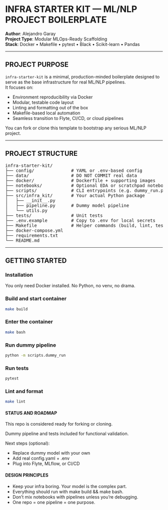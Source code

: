 # INFRA STARTER KIT — ML/NLP PROJECT BOILERPLATE  
**Author**: Alejandro Garay  
**Project Type**: Modular MLOps-Ready Scaffolding  
**Stack**: Docker • Makefile • pytest • Black • Scikit-learn • Pandas  

---

## PROJECT PURPOSE

`infra-starter-kit` is a minimal, production-minded boilerplate designed to serve as the base infrastructure for real ML/NLP pipelines.  
It focuses on:

- Environment reproducibility via Docker  
- Modular, testable code layout  
- Linting and formatting out of the box  
- Makefile-based local automation  
- Seamless transition to Flyte, CI/CD, or cloud pipelines  

You can fork or clone this template to bootstrap any serious ML/NLP project.

---

## PROJECT STRUCTURE

<pre>
infra-starter-kit/
├── config/              # YAML or .env-based config
├── data/                # DO NOT COMMIT real data
├── docker/              # Dockerfile + supporting images
├── notebooks/           # Optional EDA or scratchpad notebooks
├── scripts/             # CLI entrypoints (e.g. dummy_run.py)
├── src/infra_kit/       # Your actual Python package
│   ├── __init__.py
│   ├── pipeline.py      # Dummy model pipeline
│   └── utils.py
├── tests/               # Unit tests
├── .env.example         # Copy to .env for local secrets
├── Makefile             # Helper commands (build, lint, test, etc.)
├── docker-compose.yml
├── requirements.txt
└── README.md
</pre>

---

## GETTING STARTED

### Installation

You only need Docker installed. No Python, no venv, no drama.

### Build and start container

```bash
make build
```

### Enter the container

```bash
make bash
```

### Run dummy pipeline

```bash
python -m scripts.dummy_run
```

### Run tests

```bash
pytest
```

### Lint and format

```bash
make lint
```

#### STATUS AND ROADMAP

This repo is considered ready for forking or cloning.

Dummy pipeline and tests included for functional validation.

Next steps (optional):
- Replace dummy model with your own
- Add real config.yaml + .env
- Plug into Flyte, MLflow, or CI/CD

#### DESIGN PRINCIPLES

- Keep your infra boring. Your model is the complex part.
- Everything should run with make build && make bash.
- Don’t mix notebooks with pipelines unless you’re debugging.
- One repo = one pipeline = one purpose.
